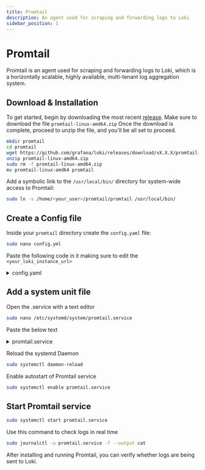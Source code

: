 ```yaml
---
title: Promtail
description: An agent used for scraping and forwarding logs to Loki
sidebar_position: 1
---
```


# Promtail

Promtail is an agent used for scraping and forwarding logs to Loki, which is a horizontally scalable, highly available, multi-tenant log aggregation system.

## Download & Installation

To get started, begin by downloading the most recent [release](https://github.com/grafana/loki/releases). Make sure to download the file `promtail-linux-amd64.zip` Once the download is complete, proceed to unzip the file, and you'll be all set to proceed.

```bash
mkdir promtail
cd promtail
wget https://github.com/grafana/loki/releases/download/vX.X.X/promtail-linux-amd64.zip
unzip promtail-linux-amd64.zip
sudo rm -f promtail-linux-amd64.zip
mv promtail-linux-amd64 promtail
```

Add a symbolic link to the `/usr/local/bin/` directory for system-wide access to Promtail:

```bash
sudo ln -s /home/<your_user>/promtail/promtail /usr/local/bin/
```

## Create a Config file

Inside your `promtail` directory create the `config.yaml` file:

```bash
sudo nano config.yml
```

Paste the following code in it making sure to edit the `<your_loki_instance_url>`

<details>
<summary>config.yaml</summary>
<p>

```yaml
---
server:
  http_listen_port: 0
  grpc_listen_port: 0
positions:
  filename: /tmp/positions.yaml
clients:
  - url: <your_loki_instance_url>
scrape_configs:
- job_name: journald
  journal:
    labels:
      job: journald
      host: localhost
  relabel_configs:
    - source_labels: [__journal__systemd_unit]
      target_label: systemd_unit
    - source_labels: [__journal__hostname]
      target_label: hostname
    - source_labels: [__journal_syslog_identifier]
      target_label: syslog_identifier
    - source_labels: [__journal__comm]
      target_label: command

limits_config:
  readline_rate_enabled: true
  readline_rate: 900
  readline_rate_drop: false
```

</p>
</details>


## Add a system unit file

Open the .service with a text editor

```bash
sudo nano /etc/systemd/system/promtail.service
```

Paste the below text

<details>
<summary>promtail.service</summary>
<p>

```bash title="/etc/systemd/system/promtail.service"
[Unit]
Description=Promtail
After=network-online.target

[Service]
User=<your_user>
TimeoutStartSec=0
CPUWeight=95
IOWeight=95
ExecStart=promtail -config.file /home/sentinel/promtail/config.yaml
Restart=always
RestartSec=2
LimitNOFILE=800000
KillSignal=SIGTERM

[Install]
WantedBy=multi-user.target
```

</p>
</details>

Reload the systemd Daemon

```bash
sudo systemctl daemon-reload
```

Enable autostart of Promtail service

```bash
sudo systemctl enable promtail.service
```

## Start Promtail service

```bash
sudo systemctl start promtail.service
```

Use this command to check logs in real time

```bash
sudo journalctl -u promtail.service -f --output cat
```

After installing and running Promtail, you can verify whether logs are being sent to Loki.